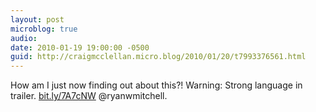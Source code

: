 ```yaml
---
layout: post
microblog: true
audio: 
date: 2010-01-19 19:00:00 -0500
guid: http://craigmcclellan.micro.blog/2010/01/20/t7993376561.html
---
```

How am I just now finding out about this?! Warning: Strong language in trailer. [bit.ly/7A7cNW](http://bit.ly/7A7cNW) @ryanwmitchell.
